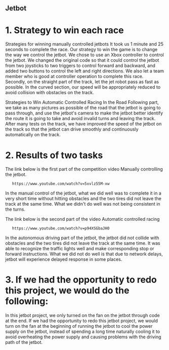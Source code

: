 ## Jetbot

# 1. Strategy to win each race
   
 Strategies for winning manually controlled jetbots
      It took us 1 minute and 25 seconds to complete the race. Our strategy to win the game is to change the way we control the jetbot. We chose to use an Xbox controller to control the jetbot. We changed the original code so that it could control the jetbot from two joysticks to two triggers to control forward and backward, and added two buttons to control the left and right directions. We also let a team member who is good at controller operation to complete this race. Secondly, on the straight part of the track, let the jet robot pass as fast as possible. In the curved section, our speed will be appropriately reduced to avoid collision with obstacles on the track.

  Strategies to Win Automatic Controlled Racing
In the Road Following part, we take as many pictures as possible of the road that the jetbot is going to pass through, and use the jetbot's camera to make the jetbot better identify the route it is going to take and avoid invalid turns and leaving the track. After many tests on the track, we have improved the speed of the jetbot on the track so that the jetbot can drive smoothly and continuously automatically on the track.

# 2. Results of two tasks
The link below is the first part of the competition video
  Manually controlling the jetbot.
      
       https://www.youtube.com/watch?v=5xvlz55M-xw
In the manual control of the jetbot, what we did well was to complete it in a very short time without hitting obstacles and the two tires did not leave the track at the same time. What we didn't do well was not being consistent in the turns.

The link below is the second part of the video 
  Automatic controlled racing
      
       https://www.youtube.com/watch?v=p94XSGbaJH0
In the autonomous driving part of the jetbot, the jetbot did not collide with obstacles and the two tires did not leave the track at the same time. It was able to recognize the traffic lights well and make corresponding stop or forward instructions. What we did not do well is that due to network delays, jetbot will experience delayed response in some places.

# 3. If we had the opportunity to redo this project, we would do the following:
In this jetbot project, we only turned on the fan on the jetbot through code at the end. If we had the opportunity to redo this jetbot project, we would turn on the fan at the beginning of running the jetbot to cool the power supply on the jetbot, instead of spending a long time naturally cooling it to avoid overheating the power supply and causing problems with the driving path of the jetbot.
